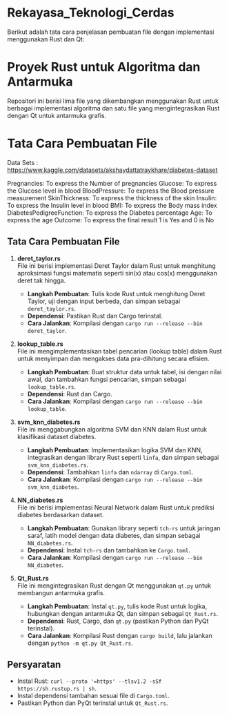 # Rekayasa_Teknologi_Cerdas

Berikut adalah tata cara penjelasan pembuatan file dengan implementasi menggunakan Rust dan Qt:


# Proyek Rust untuk Algoritma dan Antarmuka

Repositori ini berisi lima file yang dikembangkan menggunakan Rust untuk berbagai implementasi algoritma dan satu file yang mengintegrasikan Rust dengan Qt untuk antarmuka grafis.

# Tata Cara Pembuatan File 

Data Sets : https://www.kaggle.com/datasets/akshaydattatraykhare/diabetes-dataset

Pregnancies: To express the Number of pregnancies
Glucose: To express the Glucose level in blood
BloodPressure: To express the Blood pressure measurement
SkinThickness: To express the thickness of the skin
Insulin: To express the Insulin level in blood
BMI: To express the Body mass index
DiabetesPedigreeFunction: To express the Diabetes percentage
Age: To express the age
Outcome: To express the final result 1 is Yes and 0 is No

## Tata Cara Pembuatan File 

1. **deret_taylor.rs**  
   File ini berisi implementasi Deret Taylor dalam Rust untuk menghitung aproksimasi fungsi matematis seperti sin(x) atau cos(x) menggunakan deret tak hingga.  
   - **Langkah Pembuatan**: Tulis kode Rust untuk menghitung Deret Taylor, uji dengan input berbeda, dan simpan sebagai `deret_taylor.rs`.  
   - **Dependensi**: Pastikan Rust dan Cargo terinstal.  
   - **Cara Jalankan**: Kompilasi dengan `cargo run --release --bin deret_taylor`.

2. **lookup_table.rs**  
   File ini mengimplementasikan tabel pencarian (lookup table) dalam Rust untuk menyimpan dan mengakses data pra-dihitung secara efisien.  
   - **Langkah Pembuatan**: Buat struktur data untuk tabel, isi dengan nilai awal, dan tambahkan fungsi pencarian, simpan sebagai `lookup_table.rs`.  
   - **Dependensi**: Rust dan Cargo.  
   - **Cara Jalankan**: Kompilasi dengan `cargo run --release --bin lookup_table`.

3. **svm_knn_diabetes.rs**  
   File ini menggabungkan algoritma SVM dan KNN dalam Rust untuk klasifikasi dataset diabetes.  
   - **Langkah Pembuatan**: Implementasikan logika SVM dan KNN, integrasikan dengan library Rust seperti `linfa`, dan simpan sebagai `svm_knn_diabetes.rs`.  
   - **Dependensi**: Tambahkan `linfa` dan `ndarray` di `Cargo.toml`.  
   - **Cara Jalankan**: Kompilasi dengan `cargo run --release --bin svm_knn_diabetes`.

4. **NN_diabetes.rs**  
   File ini berisi implementasi Neural Network dalam Rust untuk prediksi diabetes berdasarkan dataset.  
   - **Langkah Pembuatan**: Gunakan library seperti `tch-rs` untuk jaringan saraf, latih model dengan data diabetes, dan simpan sebagai `NN_diabetes.rs`.  
   - **Dependensi**: Instal `tch-rs` dan tambahkan ke `Cargo.toml`.  
   - **Cara Jalankan**: Kompilasi dengan `cargo run --release --bin NN_diabetes`.

5. **Qt_Rust.rs**  
   File ini mengintegrasikan Rust dengan Qt menggunakan `qt.py` untuk membangun antarmuka grafis.  
   - **Langkah Pembuatan**: Instal `qt.py`, tulis kode Rust untuk logika, hubungkan dengan antarmuka Qt, dan simpan sebagai `Qt_Rust.rs`.  
   - **Dependensi**: Rust, Cargo, dan `qt.py` (pastikan Python dan PyQt terinstal).  
   - **Cara Jalankan**: Kompilasi Rust dengan `cargo build`, lalu jalankan dengan `python -m qt.py Qt_Rust.rs`.

## Persyaratan
- Instal Rust: `curl --proto '=https' --tlsv1.2 -sSf https://sh.rustup.rs | sh`.
- Instal dependensi tambahan sesuai file di `Cargo.toml`.
- Pastikan Python dan PyQt terinstal untuk `Qt_Rust.rs`.
